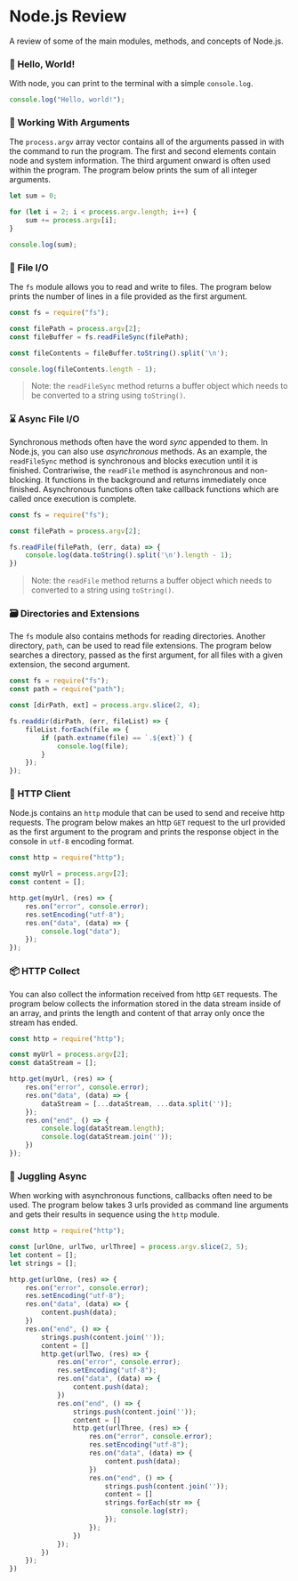 # Node.js Review
A review of some of the main modules, methods, and concepts of Node.js.

### 👋 Hello, World!
With node, you can print to the terminal with a simple `console.log`.
```javascript
console.log("Hello, world!");
```

### 💬 Working With Arguments
The `process.argv` array vector contains all of the arguments passed in with the command to run the program.
The first and second elements contain node and system information. The third argument onward is often used within the program.
The program below prints the sum of all integer arguments.
```javascript
let sum = 0;

for (let i = 2; i < process.argv.length; i++) {
    sum += process.argv[i];
}

console.log(sum);
```

### 📁 File I/O
The `fs` module allows you to read and write to files.
The program below prints the number of lines in a file provided as the first argument.
```javascript
const fs = require("fs");

const filePath = process.argv[2];
const fileBuffer = fs.readFileSync(filePath);

const fileContents = fileBuffer.toString().split('\n');

console.log(fileContents.length - 1);
```
> Note: the `readFileSync` method returns a buffer object which needs to be converted to a string using `toString()`.

### ⌛ Async File I/O
Synchronous methods often have the word *sync* appended to them.
In Node.js, you can also use *asynchronous* methods. 
As an example, the `readFileSync` method is synchronous and blocks execution until it is finished.
Contrariwise, the `readFile` method is asynchronous and non-blocking. It functions in the background and returns immediately once finished.
Asynchronous functions often take callback functions which are called once execution is complete.
```javascript
const fs = require("fs");

const filePath = process.argv[2];

fs.readFile(filePath, (err, data) => {
    console.log(data.toString().split('\n').length - 1);
})
```
> Note: the `readFile` method returns a buffer object which needs to converted to a string using `toString()`.

### 🗃 Directories and Extensions
The `fs` module also contains methods for reading directories. Another directory, `path`, can be used to read file extensions.
The program below searches a directory, passed as the first argument, for all files with a given extension, the second argument.
```javascript
const fs = require("fs");
const path = require("path");

const [dirPath, ext] = process.argv.slice(2, 4);

fs.readdir(dirPath, (err, fileList) => {
    fileList.forEach(file => {
        if (path.extname(file) == `.${ext}`) {
            console.log(file);
        }
    });
});
```

### 📧 HTTP Client
Node.js contains an `http` module that can be used to send and receive http requests.
The program below makes an http `GET` request to the url provided as the first argument to the program and prints the 
response object in the console in `utf-8` encoding format.
```javascript
const http = require("http");

const myUrl = process.argv[2];
const content = [];

http.get(myUrl, (res) => {
    res.on("error", console.error);
    res.setEncoding("utf-8");
    res.on("data", (data) => {
        console.log("data");
    });
});
```

### 📦 HTTP Collect
You can also collect the information received from http `GET` requests. The program below collects the information stored in the data stream inside of an array, and prints the length and content of that array only once the stream has ended.
```javascript
const http = require("http");

const myUrl = process.argv[2];
const dataStream = [];

http.get(myUrl, (res) => {
    res.on("error", console.error);
    res.on("data", (data) => {
        dataStream = [...dataStream, ...data.split('')];
    });
    res.on("end", () => {
        console.log(dataStream.length);
        console.log(dataStream.join(''));
    })
});
```

### 🏓 Juggling Async
When working with asynchronous functions, callbacks often need to be used.
The program below takes 3 urls provided as command line arguments and gets their results in sequence using the `http` module.
```javascript
const http = require("http");

const [urlOne, urlTwo, urlThree] = process.argv.slice(2, 5);
let content = [];
let strings = [];

http.get(urlOne, (res) => {
    res.on("error", console.error);
    res.setEncoding("utf-8");
    res.on("data", (data) => {
        content.push(data);
    })
    res.on("end", () => {
        strings.push(content.join(''));
        content = []
        http.get(urlTwo, (res) => {
            res.on("error", console.error);
            res.setEncoding("utf-8");
            res.on("data", (data) => {
                content.push(data);
            })
            res.on("end", () => {
                strings.push(content.join(''));
                content = []
                http.get(urlThree, (res) => {
                    res.on("error", console.error);
                    res.setEncoding("utf-8");
                    res.on("data", (data) => {
                        content.push(data);
                    })
                    res.on("end", () => {
                        strings.push(content.join(''));
                        content = []
                        strings.forEach(str => {
                            console.log(str);
                        });
                    });
                })
            });
        })
    });
})
```